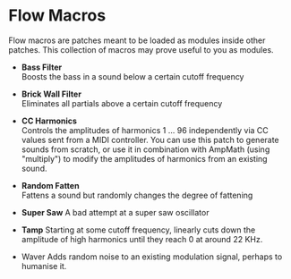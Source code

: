 # Flow Macros  

Flow macros are patches meant to be loaded as modules inside other patches.  This collection of macros may prove useful to you as modules.

* **Bass Filter**  
  Boosts the bass in a sound below a certain cutoff frequency

* **Brick Wall Filter**  
  Eliminates all partials above a certain cutoff frequency

* **CC Harmonics**  
  Controls the amplitudes of harmonics 1 ... 96 independently via CC values sent from a MIDI controller.  You can use this patch to generate sounds from scratch, or use it in combination with AmpMath (using "multiply") to modify the amplitudes of harmonics from an existing sound.

* **Random Fatten**  
  Fattens a sound but randomly changes the degree of fattening

* **Super Saw**
  A bad attempt at a super saw oscillator

* **Tamp**
  Starting at some cutoff frequency, linearly cuts down the amplitude of high harmonics until they reach 0 at around 22 KHz. 

* Waver
  Adds random noise to an existing modulation signal, perhaps to humanise it. 
